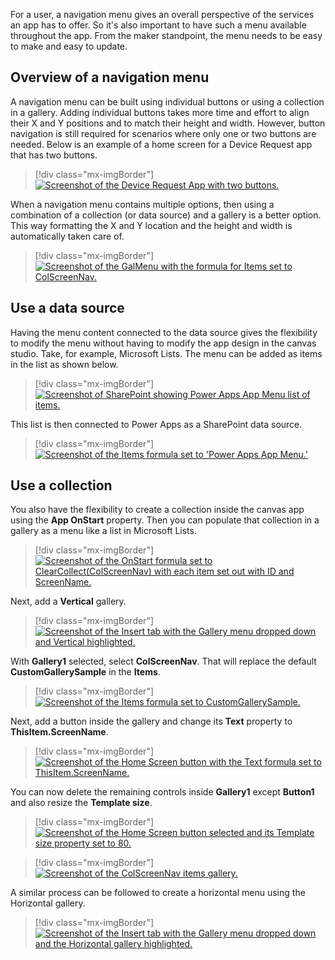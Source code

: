 For a user, a navigation menu gives an overall perspective of the services an app has to offer. So it's also important to have such a menu available throughout the app. From the maker standpoint, the menu needs to be easy to make and easy to update.

## Overview of a navigation menu

A navigation menu can be built using individual buttons or using a collection in a gallery. Adding individual buttons takes more time and effort to align their X and Y positions and to match their height and width. However, button navigation is still required for scenarios where only one or two buttons are needed. Below is an example of a home screen for a Device Request app that has two buttons.

> [!div class="mx-imgBorder"]
> [![Screenshot of the Device Request App with two buttons.](../media/buttons-menu.jpg)](../media/buttons-menu.jpg#lightbox)

When a navigation menu contains multiple options, then using a combination of a collection (or data source) and a gallery is a better option. This way formatting the X and Y location and the height and width is automatically taken care of.

> [!div class="mx-imgBorder"]
> [![Screenshot of the GalMenu with the formula for Items set to ColScreenNav.](../media/collection-gallery.jpg)](../media/collection-gallery.jpg#lightbox)

## Use a data source

Having the menu content connected to the data source gives the flexibility to modify the menu without having to modify the app design in the canvas studio. Take, for example, Microsoft Lists. The menu can be added as items in the list as shown below.

> [!div class="mx-imgBorder"]
> [![Screenshot of SharePoint showing Power Apps App Menu list of items.](../media/sharepoint-list-items.jpg)](../media/sharepoint-list-items.jpg#lightbox)

This list is then connected to Power Apps as a SharePoint data source.

> [!div class="mx-imgBorder"]
> [![Screenshot of the Items formula set to 'Power Apps App Menu.'](../media/sharepoint-list-navigation.jpg)](../media/sharepoint-list-navigation.jpg#lightbox)

## Use a collection

You also have the flexibility to create a collection inside the canvas app using the **App OnStart** property. Then you can populate that collection in a gallery as a menu like a list in Microsoft Lists.

> [!div class="mx-imgBorder"]
> [![Screenshot of the OnStart formula set to ClearCollect(ColScreenNav) with each item set out with ID and ScreenName.](../media/collection-app-start.jpg)](../media/collection-app-start.jpg#lightbox)

Next, add a **Vertical** gallery.

> [!div class="mx-imgBorder"]
> [![Screenshot of the Insert tab with the Gallery menu dropped down and Vertical highlighted.](../media/vertical-gallery.jpg)](../media/vertical-gallery.jpg#lightbox)

With **Gallery1** selected, select **ColScreenNav**. That will replace the default **CustomGallerySample** in the **Items**.

> [!div class="mx-imgBorder"]
> [![Screenshot of the Items formula set to CustomGallerySample.](../media/add-collection.jpg)](../media/add-collection.jpg#lightbox)

Next, add a button inside the gallery and change its **Text** property to **ThisItem.ScreenName**.

> [!div class="mx-imgBorder"]
> [![Screenshot of the Home Screen button with the Text formula set to ThisItem.ScreenName.](../media/add-button.jpg)](../media/add-button.jpg#lightbox)

You can now delete the remaining controls inside **Gallery1** except **Button1** and also resize the **Template size**.

> [!div class="mx-imgBorder"]
> [![Screenshot of the Home Screen button selected and its Template size property set to 80.](../media/clear-vertical-menu.jpg)](../media/clear-vertical-menu.jpg#lightbox)

> [!div class="mx-imgBorder"]
> [![Screenshot of the ColScreenNav items gallery.](../media/collection-gallery-menu.jpg)](../media/collection-gallery-menu.jpg#lightbox)

A similar process can be followed to create a horizontal menu using the Horizontal gallery.

> [!div class="mx-imgBorder"]
> [![Screenshot of the Insert tab with the Gallery menu dropped down and the Horizontal gallery highlighted.](../media/horizontal-gallery.jpg)](../media/horizontal-gallery.jpg#lightbox)

